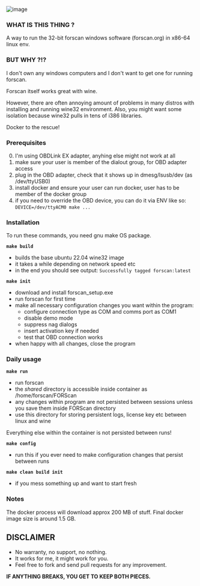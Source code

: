 ![image](https://github.com/shiocd/forscan-linux/assets/664928/f0c852db-7fff-4851-9b60-4f1c3daf8b57)

### WHAT IS THIS THING ?
A way to run the 32-bit forscan windows software (forscan.org) in x86-64 linux env.


### BUT WHY ?!?
I don't own any windows computers and I don't want to get one for running forscan.

Forscan itself works great with wine.

However, there are often annoying amount of problems in many distros with installing and running wine32 environment. Also, you might want some isolation because wine32 pulls in tens of i386 libraries.

Docker to the rescue!


### Prerequisites

0) I'm using OBDLink EX adapter, anyhing else might not work at all
1) make sure your user is member of the dialout group, for OBD adapter access
2) plug in the OBD adapter, check that it shows up in dmesg/lsusb/dev (as /dev/ttyUSB0)
3) install docker and ensure your user can run docker, user has to be member of the docker group
4) if you need to override the OBD device, you can do it via ENV like so:
   `DEVICE=/dev/ttyACM0 make ...`

### Installation
To run these commands, you need gnu make OS package.

**`make build`**
 * builds the base ubuntu 22.04 wine32 image
 * it takes a while depending on network speed etc
 * in the end you should see output:
   `Successfully tagged forscan:latest`

**`make init`**
 * download and install forscan_setup.exe
 * run forscan for first time
 * make all necessary configuration changes you want within the program:
   * configure connection type as COM and comms port as COM1
   * disable demo mode
   * suppress nag dialogs
   * insert activation key if needed
   * test that OBD connection works
 * when happy with all changes, close the program


### Daily usage
**`make run`**
 * run forscan
 * the *shared* directory is accessible inside container as /home/forscan/FORScan
 * any changes within program are not persisted between sessions unless you save them inside FORScan directory
 * use this directory for storing persistent logs, license key etc between linux and wine

Everything else within the container is not persisted between runs!

**`make config`**
 * run this if you ever need to make configuration changes that persist between runs

**`make clean build init`**
 * if you mess something up and want to start fresh


### Notes
The docker process will download approx 200 MB of stuff.
Final docker image size is around 1.5 GB.


## DISCLAIMER
* No warranty, no support, no nothing.
* It works for me, it might work for you.
* Feel free to fork and send pull requests for any improvement.

**IF ANYTHING BREAKS, YOU GET TO KEEP BOTH PIECES.**

